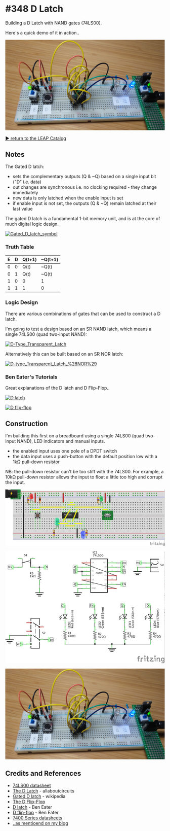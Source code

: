 # #348 D Latch

Building a D Latch with NAND gates (74LS00).

Here's a quick demo of it in action..

[![Build](./assets/DLatch_build.jpg?raw=true)](https://youtu.be/qgyVF3U2MOU)

[:arrow_forward: return to the LEAP Catalog](https://leap.tardate.com)

## Notes

The Gated D latch:

* sets the complementary outputs (Q & ~Q) based on a single input bit ("D" i.e. data)
* out changes are synchronous i.e. no clocking required - they change immediately
* new data is only latched  when the enable input is set
* if enable input is not set, the outputs (Q & ~Q) remain latched at their last value

The gated D latch is a fundamental 1-bit memory unit, and is at the core of much digital logic design.

[![Gated_D_latch_symbol](https://upload.wikimedia.org/wikipedia/commons/c/cb/Gated_D_latch_symbol.png)](https://commons.wikimedia.org/wiki/File:Gated_D_latch_symbol.png)


### Truth Table

| E | D | Q(t+1) | ~Q(t+1) |
|---|---|--------|---------|
| 0 | 0 | Q(t)   | ~Q(t)   |
| 0 | 1 | Q(t)   | ~Q(t)   |
| 1 | 0 | 0      | 1       |
| 1 | 1 | 1      | 0       |


### Logic Design

There are various combinations of gates that can be used to construct a D latch.

I'm going to test a design based on an SR NAND latch, which means a single 74LS00 (quad two-input NAND):

[![D-Type_Transparent_Latch](https://upload.wikimedia.org/wikipedia/commons/2/2f/D-Type_Transparent_Latch.svg)](https://en.wikipedia.org/wiki/File:D-Type_Transparent_Latch.svg)

Alternatively this can be built based on an SR NOR latch:

[![D-type_Transparent_Latch_%28NOR%29](https://upload.wikimedia.org/wikipedia/commons/c/cb/D-type_Transparent_Latch_%28NOR%29.svg)](https://en.wikipedia.org/wiki/File:D-type_Transparent_Latch_(NOR).svg)


### Ben Eater's Tutorials

Great explanations of the D latch and D Flip-Flop..

[![D latch](http://img.youtube.com/vi/peCh_859q7Q/0.jpg)](http://www.youtube.com/watch?v=peCh_859q7Q)

[![D flip-flop](http://img.youtube.com/vi/YW-_GkUguMM/0.jpg)](http://www.youtube.com/watch?v=YW-_GkUguMM)


## Construction

I'm building this first on a breadboard using a single 74LS00 (quad two-input NAND), LED indicators and manual inputs.

* the enabled input uses one pole of a DPDT switch
* the data input uses a push-button with the default position low with a 1kΩ pull-down resistor

NB: the pull-down resistor can't be too stiff with the 74LS00. For example, a 10kΩ pull-down resistor allows the input to float a little too high and corrupt the input.


![Breadboard](./assets/DLatch_bb.jpg?raw=true)

![Schematic](./assets/DLatch_schematic.jpg?raw=true)

![Build](./assets/DLatch_build.jpg?raw=true)

## Credits and References
* [74LS00 datasheet](http://www.futurlec.com/74LS/74LS00.shtml)
* [The D Latch](https://www.allaboutcircuits.com/textbook/digital/chpt-10/d-latch/) - allaboutcircuits
* [Gated D latch](https://en.wikipedia.org/wiki/Flip-flop_(electronics)#Gated_D_latch) - wikipedia
* [The D Flip-Flop](http://hyperphysics.phy-astr.gsu.edu/hbase/Electronic/Dflipflop.html#c2)
* [D latch](https://www.youtube.com/watch?v=peCh_859q7Q&list=PLowKtXNTBypGqImE405J2565dvjafglHU&index=7) - Ben Eater
* [D flip-flop](https://www.youtube.com/watch?v=YW-_GkUguMM&list=PLowKtXNTBypGqImE405J2565dvjafglHU&index=8) - Ben Eater
* [7400 Series datasheets](http://www.skot9000.com/ttl/)
* [..as mentioend on my blog](https://blog.tardate.com/2017/10/leap348-d-latch-with-nand-gates.html)
